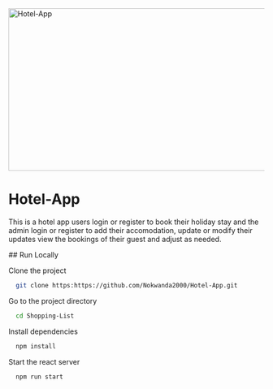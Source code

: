 <img src="https://socialify.git.ci/Nokwanda2000/Hotel-App/image?language=1&owner=1&name=1&stargazers=1&theme=Light" alt="Hotel-App" width="640" height="320" />
<h1> Hotel-App  </h1>
<p>This is a hotel app users login or register to book their holiday stay and the admin login or register to add their accomodation, update or modify their updates view the bookings of their guest and adjust as needed.</p>
## Run Locally

Clone the project
```bash
  git clone https:https://github.com/Nokwanda2000/Hotel-App.git
```

Go to the project directory
```bash
  cd Shopping-List
```

Install dependencies
```bash
  npm install
```

Start the react server
```bash
  npm run start
